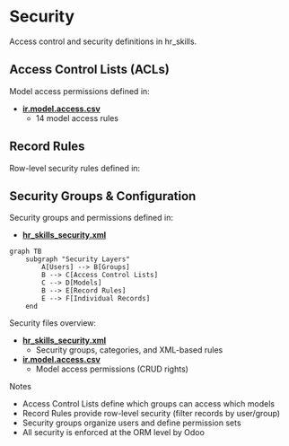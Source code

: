 # Security

Access control and security definitions in hr_skills.

## Access Control Lists (ACLs)

Model access permissions defined in:
- **[ir.model.access.csv](../hr_skills/security/ir.model.access.csv)**
  - 14 model access rules

## Record Rules

Row-level security rules defined in:

## Security Groups & Configuration

Security groups and permissions defined in:
- **[hr_skills_security.xml](../hr_skills/security/hr_skills_security.xml)**

```mermaid
graph TB
    subgraph "Security Layers"
        A[Users] --> B[Groups]
        B --> C[Access Control Lists]
        C --> D[Models]
        B --> E[Record Rules]
        E --> F[Individual Records]
    end
```

Security files overview:
- **[hr_skills_security.xml](../hr_skills/security/hr_skills_security.xml)**
  - Security groups, categories, and XML-based rules
- **[ir.model.access.csv](../hr_skills/security/ir.model.access.csv)**
  - Model access permissions (CRUD rights)

Notes
- Access Control Lists define which groups can access which models
- Record Rules provide row-level security (filter records by user/group)
- Security groups organize users and define permission sets
- All security is enforced at the ORM level by Odoo
